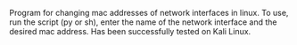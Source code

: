 Program for changing mac addresses of network interfaces in linux. To use, run the script (py or sh), enter the name of the network interface and the desired mac address. Has been successfully tested on Kali Linux.

